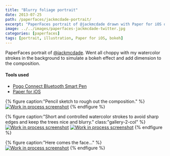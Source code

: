 ```yaml
---
title: "Blurry foliage portrait"
date: 2013-07-25
path: /paperfaces/jackmcdade-portrait/
excerpt: "PaperFaces portrait of @jackmcdade drawn with Paper for iOS on an iPad."
image: ../../images/paperfaces-jackmcdade-twitter.jpg
categories: [paperfaces]
tags: [portrait, illustration, Paper for iOS, bokeh]
---
```


PaperFaces portrait of [@jackmcdade](https://twitter.com/jackmcdade). Went all choppy with my watercolor strokes in the background to simulate a bokeh effect and add dimension to the composition.

#### Tools used

- [Pogo Connect Bluetooth Smart Pen](https://www.amazon.com/gp/product/B009K448L4/ref=as_li_ss_tl?ie=UTF8&camp=1789&creative=390957&creativeASIN=B009K448L4&linkCode=as2&tag=mademist-20)
- [Paper for iOS](https://paper.bywetransfer.com/)

{% figure caption:"Pencil sketch to rough out the composition." %}
[![Work in process screenshot](../../images/paperfaces-jackmcdade-process-1-600.jpg)](../../images/paperfaces-jackmcdade-process-1-lg.jpg)
{% endfigure %}

{% figure caption:"Short and controlled watercolor strokes to avoid sharp edges and keep the trees nice and blurry." class:"gallery-2-col" %}
[![Work in process screenshot](../../images/paperfaces-jackmcdade-process-2-600.jpg)](../../images/paperfaces-jackmcdade-process-2-lg.jpg)
[![Work in process screenshot](../../images/paperfaces-jackmcdade-process-3-600.jpg)](../../images/paperfaces-jackmcdade-process-3-lg.jpg)
{% endfigure %}

{% figure caption:"Here comes the face..." %}
[![Work in process screenshot](../../images/paperfaces-jackmcdade-process-4-600.jpg)](../../images/paperfaces-jackmcdade-process-4-lg.jpg)
{% endfigure %}
